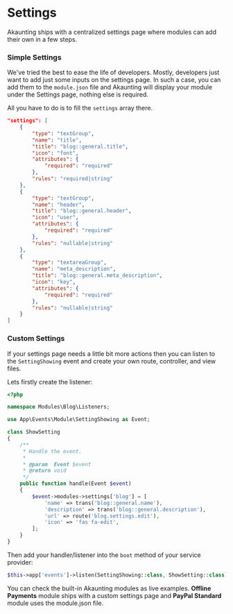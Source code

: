 Settings
========

Akaunting ships with a centralized settings page where modules can add their own in a few steps.

### Simple Settings

We've tried the best to ease the life of developers. Mostly, developers just want to add just some inputs on the settings page. In such a case, you can add them to the `module.json` file and Akaunting will display your module under the Settings page, nothing else is required.

All you have to do is to fill the `settings` array there.

```json
"settings": [
    {
        "type": "textGroup",
        "name": "title",
        "title": "blog::general.title",
        "icon": "font",
        "attributes": {
            "required": "required"
        },
        "rules": "required|string"
    },
    {
        "type": "textGroup",
        "name": "header",
        "title": "blog::general.header",
        "icon": "user",
        "attributes": {
            "required": "required"
        },
        "rules": "nullable|string"
    },
    {
        "type": "textareaGroup",
        "name": "meta_description",
        "title": "blog::general.meta_description",
        "icon": "key",
        "attributes": {
            "required": "required"
        },
        "rules": "nullable|string"
    }
]
```

### Custom Settings

If your settings page needs a little bit more actions then you can listen to the `SettingShowing` event and create your own route, controller, and view files.

Lets firstly create the listener:

```php
<?php

namespace Modules\Blog\Listeners;

use App\Events\Module\SettingShowing as Event;

class ShowSetting
{
    /**
     * Handle the event.
     *
     * @param  Event $event
     * @return void
     */
    public function handle(Event $event)
    {
        $event->modules->settings['blog'] = [
            'name' => trans('blog::general.name'),
            'description' => trans('blog::general.description'),
            'url' => route('blog.settings.edit'),
            'icon' => 'fas fa-edit',
        ];
    }
}
```

Then add your handler/listener into the `boot` method of your service provider:

```php
$this->app['events']->listen(SettingShowing::class, ShowSetting::class);
```

You can check the built-in Akaunting modules as live examples. **Offline Payments** module ships with a custom settings page and **PayPal Standard** module uses the module.json file.
